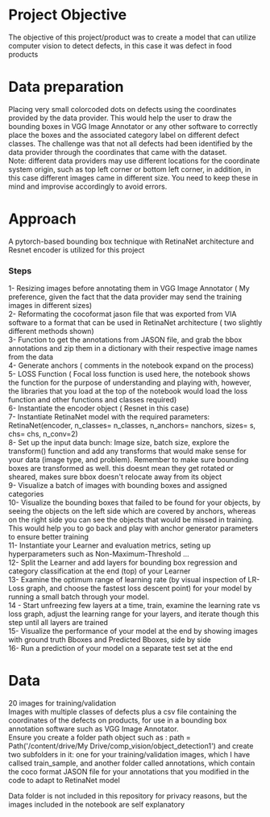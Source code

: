 # Project Objective

The objective of this project/product was to create a model that can utilize computer vision to detect defects, in this case it was defect in food products  

# Data preparation  
Placing very small colorcoded dots on defects using the coordinates provided by the data provider. This would help the user to draw the bounding boxes in VGG Image Annotator or any other software to correctly place the boxes and the associated category label on different defect classes. The challenge was that not all defects had been identified by the data provider through the coordinates that came with the dataset.  
Note: different data providers may use different locations for the coordinate system origin, such as top left corner or bottom left corner, in addition, in this case different images came in different size. You need to keep these in mind and improvise accordingly to avoid errors.  


# Approach

A pytorch-based bounding box technique with RetinaNet architecture and Resnet encoder is utilized for this project  
### Steps
1- Resizing images before annotating them in VGG Image Annotator ( My preference, given the fact that the data provider may send the training images in different sizes)  
2- Reformating the cocoformat jason file that was exported from VIA software to a format that can be used in RetinaNet architecture ( two slightly different methods shown)    
3- Function to get the annotations from JASON file, and grab the bbox annotations and zip them in a dictionary with their respective image names from the data   
4- Generate anchors ( comments in the notebook expand on the process)  
5- LOSS Function ( Focal loss function is used here, the notebook shows the function for the purpose of understanding and playing with, however, the libraries that you load at the top of the notebook would load the loss function and other functions and classes required)  
6- Instantiate the encoder object ( Resnet in this case)  
7- Instantiate RetinaNet model with the required parameters: RetinaNet(encoder, n_classes= n_classes, n_anchors= nanchors, sizes= s, chs= chs, n_conv=2)  
8- Set up the input data bunch: Image size, batch size, explore the transform() function and add any transforms that would make sense for your data (image type, and problem). Remember to make sure bounding boxes are transformed as well. this doesnt mean they get rotated or sheared, makes sure bbox doesn't relocate away from its object  
9- Visualize a batch of images with bounding boxes and assigned categories  
10- Visualize the bounding boxes that failed to be found for your objects, by seeing the objects on the left side which are covered by anchors, whereas on the right side you can see the objects that would be missed in training. This would help you to go back and play with anchor generator parameters to ensure better training  
11- Instantiate your Learner and evaluation metrics, seting up hyperparameters such as Non-Maximum-Threshold ...  
12- Split the Learner and add layers for bounding box regression and category classification at the end (top) of your Learner  
13- Examine the optimum range of learning rate (by visual inspection of LR-Loss graph, and choose the fastest loss descent point) for your model by running a small batch through your model.  
14 - Start unfreezing few layers at a time, train, examine the learning rate vs loss graph, adjust the learning range for your layers, and iterate though this step until all layers are trained  
15- Visualize the performance of your model at the end by showing images with ground truth Bboxes and Predicted Bboxes, side by side  
16- Run a prediction of your model on a separate test set at the end

# Data

20 images for training/validation  
Images with multiple classes of defects plus a csv file containing the coordinates of the defects on products, for use in a bounding box annotation software such as VGG Image Annotator.  
Ensure you create a folder path object such as : path = Path('/content/drive/My Drive/comp_vision/object_detection1') and create two subfolders in it: one for your training/validation images, which I have callsed train_sample, and another folder called annotations, which contain the coco format JASON file for your annotations that you modified in the code to adapt to RetinaNet model  

Data folder is not included in this repository for privacy reasons, but the images included in the notebook are self explanatory
